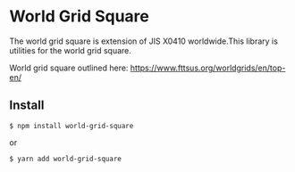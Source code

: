 # World Grid Square
The world grid square is extension of JIS X0410 worldwide.This library is utilities for the world grid square.

World grid square outlined here: https://www.fttsus.org/worldgrids/en/top-en/

## Install
```
$ npm install world-grid-square
```
or
```
$ yarn add world-grid-square
```
